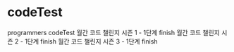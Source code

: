 # codeTest
programmers codeTest
월간 코드 챌린지 시즌 1 - 1단계 finish
월간 코드 챌린지 시즌 2 - 1단계 finish
월간 코드 챌린지 시즌 3 - 1단계 finish
